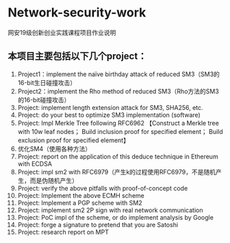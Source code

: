 # Network-security-work
网安19级创新创业实践课程项目作业说明

## 本项目主要包括以下几个project：
1. Project1：implement the naïve birthday attack of reduced SM3（SM3的16-bit生日碰撞攻击）
2. Project2：implement the Rho method of reduced SM3（Rho方法的SM3的16-bit碰撞攻击）
3. Project: implement length extension attack for SM3, SHA256, etc.
4. Project: do your best to optimize SM3 implementation (software)
5. Project: Impl Merkle Tree following RFC6962
【Construct a Merkle tree with 10w leaf nodes；
Build inclusion proof for specified element；
Build exclusion proof for specified element】
6. 优化SM4（使用各种方法）
7. Project: report on the application of this deduce technique in Ethereum with ECDSA
8. Project: impl sm2 with RFC6979（产生k的过程使用RFC6979，不是随机产生，而是伪随机产生）
9. Project: verify the above pitfalls with proof-of-concept code
10. Project: Implement the above ECMH scheme
11. Project: Implement a PGP scheme with SM2
12. Project: implement sm2 2P sign with real network communication
13. Project: PoC impl of the scheme, or do implement analysis by Google
14. Project: forge a signature to pretend that you are Satoshi
15. Project: research report on MPT

